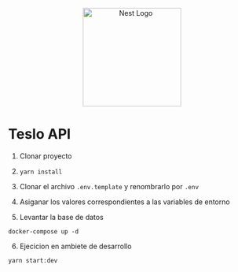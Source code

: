 <p align="center">
  <a href="http://nestjs.com/" target="blank"><img src="https://nestjs.com/img/logo-small.svg" width="200" alt="Nest Logo" /></a>
</p>


# Teslo API
1. Clonar proyecto

2. ``` yarn install ```

3. Clonar el archivo ``` .env.template ``` y renombrarlo por ``` .env ```

4. Asiganar los valores correspondientes a las variables de entorno

5. Levantar la base de datos
``` 
docker-compose up -d 
```


6. Ejecicion  en ambiete de desarrollo
```
yarn start:dev

```